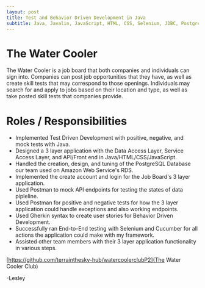 ```yaml
---
layout: post
title: Test and Behavior Driven Development in Java
subtitle: Java, Javalin, JavaScript, HTML, CSS, Selenium, JDBC, PostgreSQL
---
```


# The Water Cooler 
The Water Cooler is a job board that both companies and individuals can sign into. Companies can post job opportunities that they have, as well as create skill tests that may correspond to those openings. Individuals may search for and apply to jobs based on their location and type, as well as take posted skill tests that companies provide.

# Roles / Responsibilities
* Implemented Test Driven Development with positive, negative, and mock tests with Java.
* Designed a 3 layer application with the Data Access Layer, Service Access Layer, and API/Front end in Java/HTML/CSS/JavaScript.
* Handled the creation, design, and tuning of the PostgreSQL Database our team used on Amazon Web Service's RDS.
* Implemented the create account and login for the Job Board's 3 layer application.
* Used Postman to mock API endpoints for testing the states of data pipleline.
* Used Postman for positive and negative tests for how the 3 layer application could handle exceptions and also working endpoints.
* Used Gherkin syntax to create user stories for Behavior Driven Development.
* Successfully ran End-to-End testing with Selenium and Cucumber for all actions the application could make with my framework.
* Assisted other team members with their 3 layer application functionality in various steps.

[https://github.com/terrainthesky-hub/watercoolerclubP2](The Water Cooler Club)


-Lesley
